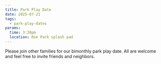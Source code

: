 ```yaml
---
title: Park Play Date
date: 2025-07-21
tags:
  - park-play-dates
params:
  time: 3:30pm
  location: Roe Park splash pad
---
```


Please join other families for our bimonthly park play date. All are welcome and feel free to invite friends and neighbors.
